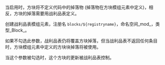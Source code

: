 当启用时，方块将不定义代码中的掉落物 (掉落物在方块模组元素中定义)，相反，方块的掉落需要用战利品表定义。

创建战利品表模组元素，注册名 `blocks/${registryname}`，命名空间_mod_，类型_Block_。

如果不勾选此参数，战利品表仍将覆盖方块掉落，但当战利品表不返回任何条目时，方块模组元素中定义的方块块掉落将被使用。

当这个参数被勾选时，这个方块的更新被战利品表控制。